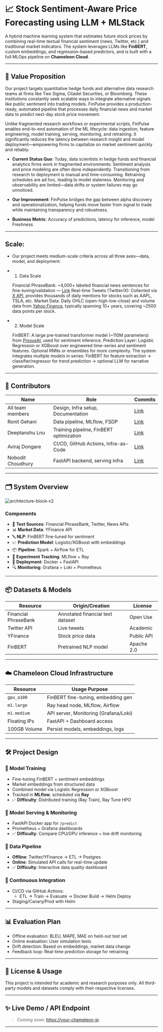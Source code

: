 # 📈 Stock Sentiment-Aware Price Forecasting using LLM + MLStack

A hybrid machine learning system that estimates future stock prices by combining real-time textual financial sentiment (news, Twitter, etc.) and traditional market indicators. The system leverages LLMs like **FinBERT**, custom embeddings, and regression-based predictors, and is built with a full MLOps pipeline on **Chameleon Cloud**.

---

## 🧠 Value Proposition

Our project targets quantitative hedge funds and alternative data research teams at firms like Two Sigma, Citadel Securities, or Bloomberg. These institutions constantly seek scalable ways to integrate alternative signals like public sentiment into trading models. FinPulse provides a production-ready, automated pipeline that processes daily financial news and market data to predict next-day stock price movement.

Unlike fragmented research workflows or experimental scripts, FinPulse enables end-to-end automation of the ML lifecycle: data ingestion, feature engineering, model training, serving, monitoring, and retraining. It significantly reduces the latency between research insight and model deployment—empowering firms to capitalize on market sentiment quickly and reliably.

- **Current Status Quo**: Today, data scientists in hedge funds and financial analytics firms work in fragmented environments:
Sentiment analysis and price modeling are often done independently.
Transitioning from research to deployment is manual and time-consuming.
Retraining schedules are ad hoc, leading to model staleness.
Monitoring and observability are limited—data drifts or system failures may go unnoticed.

- **Our Improvement**: FinPulse bridges the gap between alpha discovery and operationalization, helping funds move faster from signal to trade while maintaining transparency and robustness.
- **Business Metric**: Accuracy of predictions, latency for inference, model Freshness

---
## Scale:

- Our project meets medium-scale criteria across all three axes—data, model, and deployment:

- 1. Data Scale

  Financial PhraseBank: ~4,000+ labeled financial news sentences for fine-tuning/validation — [Link](https://huggingface.co/datasets/takala/financial_phrasebank)
  Real-time Tweets (Twitter/X): Collected via [X API](https://developer.x.com/en/docs/x-api), provides thousands of daily mentions for stocks such as AAPL, TSLA, etc.
  Market Data: Daily OHLC (open-high-low-close) and volume data from [Yahoo Finance](https://finance.yahoo.com/), typically spanning 10+ years, covering ~2500 data points per stock.
  
- 2. Model Scale

  FinBERT: A large pre-trained transformer model (~110M parameters) from [ProsusAI](https://huggingface.co/ProsusAI/finbert), used for sentiment inference.
  Prediction Layer: Logistic Regression or XGBoost over engineered time-series and sentiment features. Optional RNNs or ensembles for more complexity.
  The system integrates multiple models in series: FinBERT for feature extraction → classifier/regressor for trend prediction → optional LLM for narrative generation.

---

## 👥 Contributors

| Name               | Role                                        | Commits |
|--------------------|---------------------------------------------|---------|
| All team members   | Design, Infra setup, Documentation          | [Link](#) |
| Ronit Gehani       | Data pipeline, MLflow, FSDP                 | [Link](#) |
| Deeptanshu Lnu     | Training pipeline, FinBERT optimization     | [Link](#) |
| Aviraj Dongare     | CI/CD, GitHub Actions, Infra-as-Code        | [Link](#) |
| Nobodit Choudhury  | FastAPI backend, serving infra              | [Link](#) |


---

## 🗂 System Overview

![architecture-block-v2](https://github.com/user-attachments/assets/0690acc0-020f-430c-aff8-65fd312ad57d)


### Components

- 📰 **Text Sources**: Financial PhraseBank, Twitter, News APIs
- 📊 **Market Data**: YFinance API
- 🔤 **NLP**: FinBERT fine-tuned for sentiment
- 📈 **Prediction Model**: Logistic/XGBoost with embeddings
- 📦 **Pipeline**: Spark + Airflow for ETL
- 🧪 **Experiment Tracking**: MLflow + Ray
- 🚀 **Deployment**: Docker + FastAPI
- 🔍 **Monitoring**: Grafana + Loki + Prometheus

---

## 📦 Datasets & Models

| Resource             | Origin/Creation                    | License |
|----------------------|-------------------------------------|---------|
| Financial PhraseBank | Annotated financial text dataset    | Open Use |
| Twitter API          | Live tweets                        | Academic |
| YFinance             | Stock price data                   | Public API |
| FinBERT              | Pretrained NLP model               | Apache 2.0 |

---

## ☁️ Chameleon Cloud Infrastructure

| Resource       | Usage Purpose                          |
|----------------|-----------------------------------------|
| `gpu_a100`     | FinBERT fine-tuning, embedding gen      |
| `m1.large`     | Ray head node, MLflow, Airflow          |
| `m1.medium`    | API server, Monitoring (Grafana/Loki)   |
| Floating IPs   | FastAPI + Dashboard access              |
| 100GB Volume   | Persist models, embeddings, logs        |

---

## 🛠️ Project Design

### 🧠 Model Training

- Fine-tuning FinBERT + sentiment embeddings
- Market embeddings from structured data
- Combined model via Logistic Regression or XGBoost
- Tracked in **MLflow**, scheduled via **Ray**
- ✅ **Difficulty**: Distributed training (Ray Train), Ray Tune HPO

### 🚀 Model Serving & Monitoring

- FastAPI Docker app for `/predict`
- Prometheus + Grafana dashboards
- ✅ **Difficulty**: Compare CPU/GPU inference + live drift monitoring

### 🔄 Data Pipeline

- **Offline**: Twitter/YFinance → ETL → Postgres
- **Online**: Simulated API calls for real-time update
- ✅ **Difficulty**: Interactive data quality dashboard

### 🔁 Continuous Integration

- CI/CD via GitHub Actions:
  - ETL → Train → Evaluate → Docker Build → Helm Deploy
- Staging/Canary/Prod with Helm
  

---

## 📊 Evaluation Plan

- Offline evaluation: BLEU, MAPE, MAE on held-out test set
- Online evaluation: User simulation tests
- Drift detection: Based on embeddings, market data change
- Feedback loop: Real-time prediction storage for retraining

---

## 📎 License & Usage

This project is intended for academic and research purposes only. All third-party models and datasets comply with their respective licenses.

---

## ✨ Live Demo / API Endpoint

> Coming soon: [https://your-chameleon-ip](https://your-chameleon-ip)

---

